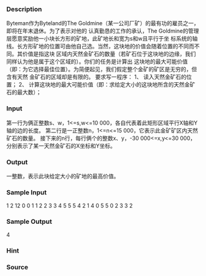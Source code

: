 
### Description
Byteman作为Byteland的The Goldmine（某一公司厂矿）的最有功的雇员之一，即将在年末退休。为了表示对他的
认真勤恳的工作的承认，The Goldmine的管理层愿意奖励他一小块长方形的矿地，此矿地长和宽为s和w且平行于坐
标系统的轴线。长方形矿地的位置可由他自己选。当然，这块地的价值会随着位置的不同而不同。其价值是指这块
区域内天然金矿石的数量（若矿石位于这块地的边缘，我们同样认为他是属于这个区域的）。你们的任务是计算出
这块地的最大可能价值（即：为它选择最佳位置）。为简便起见，我们假定整个金矿的矿区是无穷的，但含有天然
金矿石的区域却是有限的。
要求写一程序：
1、 读入天然金矿石的位置；
2、 计算这块地的最大可能价值（即：求给定大小的这块地所含的天然金矿石的最大数）；
### Input

第一行为俩正整数s、w，1<=s,w<=10 000，各自代表着此矩形区域平行X轴和Y轴的边的长度。
第二行是一正整数n，1<=n<=15 000，它表示此金矿矿区内天然矿石的数量。
接下来的n行，每行俩个的整数x、y，-30 000<=x,y<=30 000，分别表示了某一天然金矿石的X坐标和Y坐标。

### Output
一整数，表示此块给定大小的矿地的最高价值。
### Sample Input
1 2 
12
0 0
1 1
2 2
3 3
4 5
5 5
4 2
1 4
0 5
5 0
2 3
3 2
### Sample Output
4
### Hint

### Source
